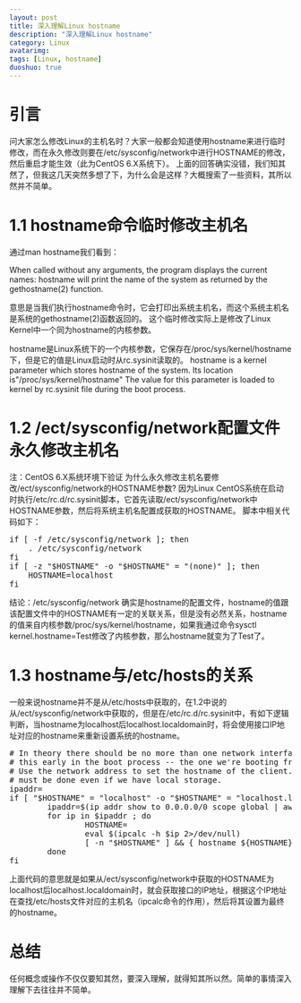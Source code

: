 ```yaml
---
layout: post
title: 深入理解Linux hostname
description: "深入理解Linux hostname"
category: Linux
avatarimg:
tags: [Linux, hostname]
duoshuo: true
---
```


# 引言
问大家怎么修改Linux的主机名时？大家一般都会知道使用hostname来进行临时修改，而在永久修改则要在/etc/sysconfig/network中进行HOSTNAME的修改，然后重启才能生效（此为CentOS 6.X系统下）。
上面的回答确实没错，我们知其然了，但我这几天突然多想了下，为什么会是这样？大概搜索了一些资料，其所以然并不简单。 

# 1.1 hostname命令临时修改主机名
通过man hostname我们看到：
> 
When called without any arguments, the program displays the current names: 
hostname will print the name of the system as returned by the gethostname(2) function. 

意思是当我们执行hostname命令时，它会打印出系统主机名，而这个系统主机名是系统的gethostname(2)函数返回的。
这个临时修改实际上是修改了Linux Kernel中一个同为hostname的内核参数。
> 
hostname是Linux系统下的一个内核参数，它保存在/proc/sys/kernel/hostname下，但是它的值是Linux启动时从rc.sysinit读取的。
hostname is a kernel parameter which stores hostname of the system. Its location is"/proc/sys/kernel/hostname"
The value for this parameter is loaded to kernel by rc.sysinit file during the boot process.

# 1.2 /ect/sysconfig/network配置文件永久修改主机名
注：CentOS 6.X系统环境下验证
为什么永久修改主机名要修改/ect/sysconfig/network的HOSTNAME参数? 
因为Linux CentOS系统在启动时执行/etc/rc.d/rc.sysinit脚本，它首先读取/ect/sysconfig/network中HOSTNAME参数，然后将系统主机名配置成获取的HOSTNAME。
脚本中相关代码如下： 
<pre>
if [ -f /etc/sysconfig/network ]; then
    . /etc/sysconfig/network
fi
if [ -z "$HOSTNAME" -o "$HOSTNAME" = "(none)" ]; then
    HOSTNAME=localhost
fi
</pre>

结论：/etc/sysconfig/network 确实是hostname的配置文件，hostname的值跟该配置文件中的HOSTNAME有一定的关联关系，但是没有必然关系，hostname的值来自内核参数/proc/sys/kernel/hostname，如果我通过命令sysctl kernel.hostname=Test修改了内核参数，那么hostname就变为了Test了。

# 1.3 hostname与/etc/hosts的关系
一般来说hostname并不是从/etc/hosts中获取的，在1.2中说的从/ect/sysconfig/network中获取的，但是在/etc/rc.d/rc.sysinit中，有如下逻辑判断，当hostname为localhost后localhost.localdomain时，将会使用接口IP地址对应的hostname来重新设置系统的hostname。
<pre>
# In theory there should be no more than one network interface active
# this early in the boot process -- the one we're booting from.
# Use the network address to set the hostname of the client.  This
# must be done even if we have local storage.
ipaddr=
if [ "$HOSTNAME" = "localhost" -o "$HOSTNAME" = "localhost.localdomain" ]; then
        ipaddr=$(ip addr show to 0.0.0.0/0 scope global | awk '/[[:space:]]inet / { print gensub("/.*","","g",$2) }')
        for ip in $ipaddr ; do
                HOSTNAME=
                eval $(ipcalc -h $ip 2>/dev/null)
                [ -n "$HOSTNAME" ] && { hostname ${HOSTNAME} ; break; }
        done
fi
</pre>
上面代码的意思就是如果从/ect/sysconfig/network中获取的HOSTNAME为localhost后localhost.localdomain时，就会获取接口的IP地址，根据这个IP地址在查找/etc/hosts文件对应的主机名（ipcalc命令的作用），然后将其设置为最终的hostname。


# 总结
任何概念或操作不仅仅要知其然，要深入理解，就得知其所以然。简单的事情深入理解下去往往并不简单。
